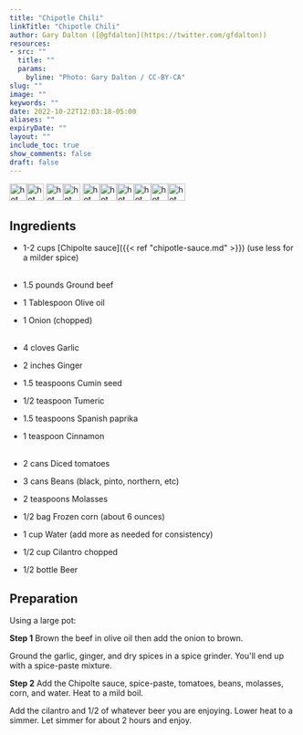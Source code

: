 ```yaml
---
title: "Chipotle Chili"
linkTitle: "Chipotle Chili"
author: Gary Dalton ([@gfdalton](https://twitter.com/gfdalton))
resources:
- src: ""
  title: ""
  params:
    byline: "Photo: Gary Dalton / CC-BY-CA"
slug: ""
image: ""
keywords: ""
date: 2022-10-22T12:03:18-05:00
aliases: ""
expiryDate: ""
layout: ""
include_toc: true
show_comments: false
draft: false
---
```


<img src="/images/chili.png" alt="hot pepper" width="30" height="30"><img src="/images/chili.png" alt="hot pepper" width="30" height="30">
<img src="/images/chili.png" alt="hot pepper" width="30" height="30"><img src="/images/chili.png" alt="hot pepper" width="30" height="30">
<img src="/images/chili.png" alt="hot pepper" width="30" height="30"><img src="/images/chili.png" alt="hot pepper" width="30" height="30"><img src="/images/chili-pepper.png" alt="hot pepper" width="30" height="30"><img src="/images/chili-pepper.png" alt="hot pepper" width="30" height="30"><img src="/images/chili-pepper.png" alt="hot pepper" width="30" height="30"><img src="/images/chili-pepper.png" alt="hot pepper" width="30" height="30">

## Ingredients

* 1-2 cups [Chipolte sauce]({{< ref "chipotle-sauce.md" >}}) (use less for a milder spice)
<br /><br />

* 1.5 pounds Ground beef
* 1 Tablespoon Olive oil
* 1 Onion (chopped)
<br /><br />

* 4 cloves Garlic
* 2 inches Ginger
* 1.5 teaspoons Cumin seed
* 1/2 teaspoon Tumeric
* 1.5 teaspoons Spanish paprika
* 1 teaspoon Cinnamon
<br /><br />

* 2 cans Diced tomatoes
* 3 cans Beans (black, pinto, northern, etc)
* 2 teaspoons Molasses
* 1/2 bag Frozen corn (about 6 ounces)
* 1 cup Water (add more as needed for consistency)
* 1/2 cup Cilantro chopped
* 1/2 bottle Beer



## Preparation

Using a large pot:

**Step 1** Brown the beef in olive oil then add the onion to brown.

Ground the garlic, ginger, and dry spices in a spice grinder. You'll end up with a spice-paste mixture.

**Step 2** Add the Chipolte sauce, spice-paste, tomatoes, beans, molasses, corn, and water. Heat to a mild boil.

Add the cilantro and 1/2 of whatever beer you are enjoying. Lower heat to a simmer. Let simmer for about 2 hours and enjoy.
